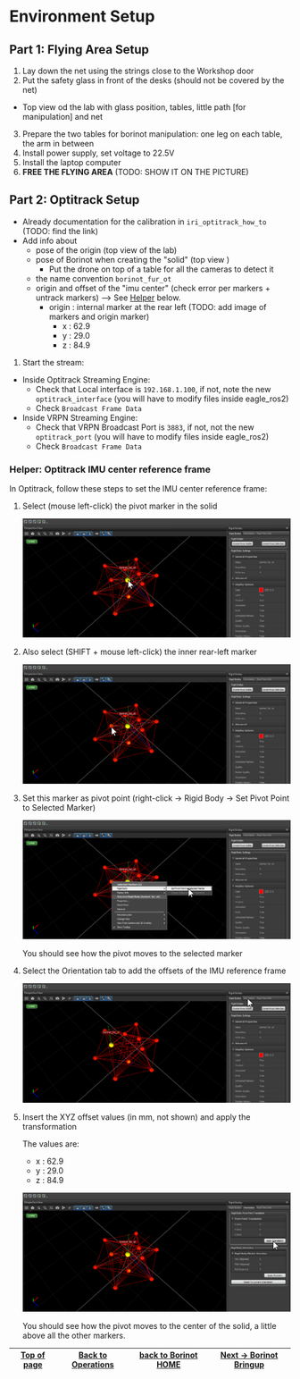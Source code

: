 # Environment Setup

## Part 1: Flying Area Setup
1. Lay down the net using the strings close to the Workshop door
2. Put the safety glass in front of the desks (should not be covered by the net)
  - Top view od the lab with glass position, tables, little path [for manipulation] and net
3. Prepare the two tables for borinot manipulation: one leg on each table, the arm in between
4. Install power supply, set voltage to 22.5V
5. Install the laptop computer
6. **FREE THE FLYING AREA** (TODO: SHOW IT ON THE PICTURE)


## Part 2: Optitrack Setup
- Already documentation for the calibration in `iri_optitrack_how_to` (TODO: find the link)
- Add info about
  - pose of the origin (top view of the lab)
  - pose of Borinot when creating the "solid" (top view )
    - Put the drone on top of a table for all the cameras to detect it
  - the name convention `borinot_fur_ot`
  - origin and offset of the "imu center" (check error per markers + untrack markers) --> See [Helper](#helper-optitrack-imu-center-reference-frame) below.
    - origin : internal marker at the rear left (TODO: add image of markers and origin marker) 
      - x : 62.9
      - y : 29.0
      - z : 84.9
1. Start the stream:
  - Inside Optitrack Streaming Engine:
    - Check that Local interface is `192.168.1.100`, if not, note the new `optitrack_interface` (you will have to modify files inside eagle_ros2) 
    - Check `Broadcast Frame Data`
  - Inside VRPN Streaming Engine:
    - Check that VRPN Broadcast Port is `3883`, if not, not the new `optitrack_port` (you will have to modify files inside eagle_ros2)
    - Check `Broadcast Frame Data`




### **Helper: Optitrack IMU center reference frame**

In Optitrack, follow these steps to set the IMU center reference frame:

1. Select (mouse left-click) the pivot marker in the solid

   ![Optitrack 1](../media/Optitrack_1.png)

2. Also select (SHIFT + mouse left-click) the inner rear-left marker 

   ![Optitrack 2](../media/Optitrack_2.png)

1. Set this marker as pivot point (right-click -> Rigid Body -> Set Pivot Point to Selected Marker)

   ![Optitrack 3](../media/Optitrack_3.png)

   You should see how the pivot moves to the selected marker

1. Select the Orientation tab to add the offsets of the IMU reference frame

   ![Optitrack 4](../media/Optitrack_4.png)

5. Insert the XYZ offset values (in mm, not shown) and apply the transformation

   The values are:
      - x : 62.9
      - y : 29.0
      - z : 84.9

   ![Optitrack 5](../media/Optitrack_5.png)

   You should see how the pivot moves to the center of the solid, a little above all the other markers.







<!-- # Preflight safety check list

Before each flight, it's important to perform a series of checks to ensure that the UAM is safe to operate. Follow the procedures outlined in the [preflight.md](preflight.md) file to complete these checks.

### Optitrack fusion

The [optitrack.md](optitrack.md) file provides a procedure for fusing the position of the OptiTrack system with the PX4's EKF2 module. -->



| [Top of page](#environment-setup) | [Back to Operations](./README.md) | [back to Borinot HOME](../README.md) | [Next → Borinot Bringup](2_borinot_bringup.md) |
| --- | --- | --- | --- |
